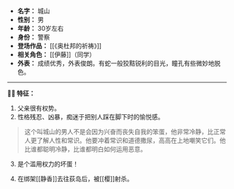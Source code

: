 
- **名字：** 城山
- **性别：** 男
- **年龄：** 30岁左右
- **身份：** 警察
- **登场作品：** [[《奥杜邦的祈祷》]]
- **相关角色：** [[伊藤]]（同学）
- **外表：** 成绩优秀，外表俊朗。有蛇一般狡黠锐利的目光，瞳孔有些微妙地脱色。

---

**👮‍♂️ 特征：** 

1. 父亲很有权势。
2. 性格残忍、凶暴，痴迷于把别人踩在脚下时的愉悦感。

> 这个叫城山的男人不是会因为兴奋而丧失自我的笨蛋，他非常冷静，比正常人更了解人性和常识。他要冲着常识和道德撒尿，高高在上地嘲笑它们。他比谁都聪明冷静，比谁都明白如何运用恶意。

3. 是个滥用权力的坏蛋！

4. 在绑架[[静香]]去往荻岛后，被[[樱]]射杀。